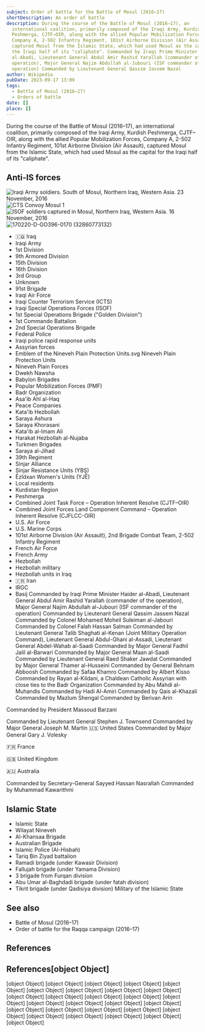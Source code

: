 ```yaml
---
subject: Order of battle for the Battle of Mosul (2016–17)
shortDescription: An order of battle
description: During the course of the Battle of Mosul (2016–17), an
  international coalition, primarily composed of the Iraqi Army, Kurdish
  Peshmerga, CJTF–OIR, along with the allied Popular Mobilization Forces,
  Company A, 2-502 Infantry Regiment, 101st Airborne Division (Air Assault),
  captured Mosul from the Islamic State, which had used Mosul as the capital for
  the Iraqi half of its "caliphate". Commanded by Iraqi Prime Minister Haider
  al-Abadi, Lieutenant General Abdul Amir Rashid Yarallah (commander of the
  operation), Major General Najim Abdullah al-Jubouri (ISF commander of the
  operation) Commanded by Lieutenant General Qassim Jassem Nazal
author: Wikipedia
pubDate: 2023-09-17 13:09
tags:
  - Battle of Mosul (2016–17)
  - Orders of battle
date: []
place: []
---
```


During the course of the Battle of Mosul (2016–17), an international coalition, primarily composed of the Iraqi Army, Kurdish Peshmerga, CJTF–OIR, along with the allied Popular Mobilization Forces, Company A, 2-502 Infantry Regiment, 101st Airborne Division (Air Assault), captured Mosul from the Islamic State, which had used Mosul as the capital for the Iraqi half of its "caliphate".

## Anti-IS forces
![Iraqi Army soldiers. South of Mosul, Northern Iraq, Western Asia. 23 November, 2016](https://wikipedia.org/wiki/Special:Redirect/file/Iraqi_Army_soldiers._South_of_Mosul%2C_Northern_Iraq%2C_Western_Asia._23_November%2C_2016.jpg?)
![CTS Convoy Mosul 1](https://wikipedia.org/wiki/Special:Redirect/file/CTS_Convoy_Mosul_1.jpeg?)
![ISOF soldiers captured in Mosul, Northern Iraq, Western Asia. 16 November, 2016](https://wikipedia.org/wiki/Special:Redirect/file/ISOF_soldiers_captured_in_Mosul%2C_Northern_Iraq%2C_Western_Asia._16_November%2C_2016.jpg?)
![170220-D-GO396-0170 (32860773132)](https://wikipedia.org/wiki/Special:Redirect/file/170220-D-GO396-0170_(32860773132).jpg?)
 * 🇮🇶 Iraq
 * Iraqi Army
 * 1st Division
 * 9th Armored Division
 * 15th Division
 * 16th Division
 * 3rd Group
 * Unknown
 * 91st Brigade
 * Iraqi Air Force
 * Iraqi Counter Terrorism Service (ICTS)
 * Iraqi Special Operations Forces (ISOF)
 * 1st Special Operations Brigade ("Golden Division")
 * 1st Commando Battalion
 * 2nd Special Operations Brigade
 * Federal Police
 * Iraqi police rapid response units
 * Assyrian forces
 * Emblem of the Nineveh Plain Protection Units.svg Nineveh Plain Protection Units
 * Nineveh Plain Forces
 * Dwekh Nawsha
 * Babylon Brigades
 * Popular Mobilization Forces (PMF)
 * Badr Organization
 * Asa'ib Ahl al-Haq
 * Peace Companies
 * Kata'ib Hezbollah
 * Saraya Ashura
 * Saraya Khorasani
 * Kata'ib al-Imam Ali
 * Harakat Hezbollah al-Nujaba
 * Turkmen Brigades
 * Saraya al-Jihad
 * 39th Regiment
 * Sinjar Alliance
 * Sinjar Resistance Units (YBŞ)
 * Êzîdxan Women's Units (YJÊ)
 * Local residents
 * Kurdistan Region
 * Peshmerga
 * Combined Joint Task Force – Operation Inherent Resolve (CJTF–OIR)
 * Combined Joint Forces Land Component Command – Operation Inherent Resolve (CJFLCC-OIR)
 * U.S. Air Force
 * U.S. Marine Corps
 * 101st Airborne Division (Air Assault), 2nd Brigade Combat Team, 2-502 Infantry Regiment
 * French Air Force
 * French Army
 * Hezbollah
 * Hezbollah military
 * Hezbollah units in Iraq
 * 🇮🇷 Iran
 * IRGC
 * Basij
Commanded by Iraqi Prime Minister Haider al-Abadi, Lieutenant General Abdul Amir Rashid Yarallah (commander of the operation), Major General Najim Abdullah al-Jubouri (ISF commander of the operation) Commanded by Lieutenant General Qassim Jassem Nazal Commanded by Colonel Mohamed Moheil Suleiman al-Jabouri Commanded by Colonel Falah Hassan Salman Commanded by Lieutenant General Talib Shaghati al-Kenan (Joint Military Operation Command), Lieutenant General Abdul-Ghani al-Assadi, Lieutenant General Abdel-Wahab al-Saadi Commanded by Major General Fadhil Jalil al-Barwari Commanded by Major General Maan al-Saadi Commanded by Lieutenant General Raed Shaker Jawdat Commanded by Major General Thamer al-Husseini Commanded by General Behnam Abboosh Commanded by Safaa Khamro Commanded by Albert Kisso Commanded by Rayan al-Kildani, a Chaldean Catholic Assyrian with close ties to the Badr Organization Commanded by Abu Mahdi al-Muhandis Commanded by Hadi Al-Amiri Commanded by Qais al-Khazali Commanded by Mazlum Shengal Commanded by Berivan Arin

Commanded by President Massoud Barzani

Commanded by Lieutenant General Stephen J. Townsend Commanded by Major General Joseph M. Martin 🇺🇸 United States Commanded by Major General Gary J. Volesky

🇫🇷 France

🇬🇧 United Kingdom

🇦🇺 Australia

Commanded by Secretary-General Sayyed Hassan Nasrallah Commanded by Muhammad Kawarithmi



## Islamic State
 * Islamic State
 * Wilayat Nineveh
 * Al-Khansaa Brigade
 * Australian Brigade
 * Islamic Police (Al-Hisbah)
 * Tariq Bin Ziyad battalion
 * Ramadi brigade (under Kawasir Division)
 * Fallujah brigade (under Yamama Division)
 * 3 brigade from Furqan division
 * Abu Umar al-Baghdadi brigade (under fatah division)
 * Tikrit brigade (under Qadisiya division)
Military of the Islamic State

## See also
 * Battle of Mosul (2016–17)
 * Order of battle for the Raqqa campaign (2016–17)


## References
## References[object Object]
[object Object]
[object Object]
[object Object]
[object Object]
[object Object]
[object Object]
[object Object]
[object Object]
[object Object]
[object Object]
[object Object]
[object Object]
[object Object]
[object Object]
[object Object]
[object Object]
[object Object]
[object Object]
[object Object]
[object Object]
[object Object]
[object Object]
[object Object]
[object Object]
[object Object]
[object Object]
[object Object]
[object Object]
